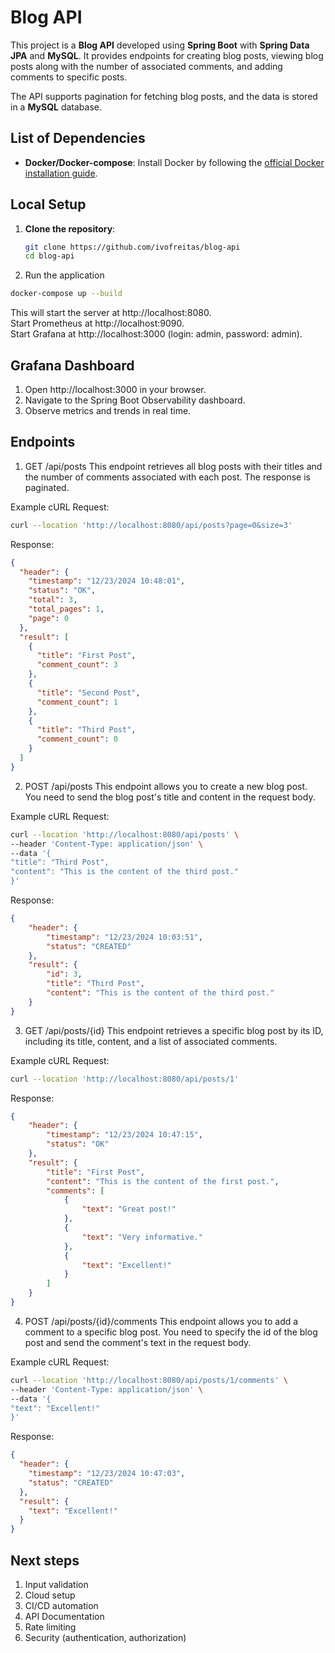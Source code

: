 # Blog API

This project is a **Blog API** developed using **Spring Boot** with **Spring Data JPA** and **MySQL**. It provides endpoints for creating blog posts, viewing blog posts along with the number of associated comments, and adding comments to specific posts.

The API supports pagination for fetching blog posts, and the data is stored in a **MySQL** database.

## List of Dependencies
- **Docker/Docker-compose**: Install Docker by following the [official Docker installation guide](https://docs.docker.com/get-docker/).

## Local Setup

1. **Clone the repository**:
   ```bash
   git clone https://github.com/ivofreitas/blog-api
   cd blog-api
   ```
2. Run the application

```bash
docker-compose up --build
```

This will start the server at http://localhost:8080.  
Start Prometheus at http://localhost:9090.  
Start Grafana at http://localhost:3000 (login: admin, password: admin).

## Grafana Dashboard

1. Open http://localhost:3000 in your browser.
2. Navigate to the Spring Boot Observability dashboard.
3. Observe metrics and trends in real time.

## Endpoints
1. GET /api/posts
   This endpoint retrieves all blog posts with their titles and the number of comments associated with each post. The response is paginated.

Example cURL Request:
```bash
curl --location 'http://localhost:8080/api/posts?page=0&size=3'
```
Response:
```json
{
  "header": {
    "timestamp": "12/23/2024 10:48:01",
    "status": "OK",
    "total": 3,
    "total_pages": 1,
    "page": 0
  },
  "result": [
    {
      "title": "First Post",
      "comment_count": 3
    },
    {
      "title": "Second Post",
      "comment_count": 1
    },
    {
      "title": "Third Post",
      "comment_count": 0
    }
  ]
}
```

2. POST /api/posts
   This endpoint allows you to create a new blog post. You need to send the blog post's title and content in the request body.

Example cURL Request:
```bash
curl --location 'http://localhost:8080/api/posts' \
--header 'Content-Type: application/json' \
--data '{
"title": "Third Post",
"content": "This is the content of the third post."
}'
```
Response:
```json
{
    "header": {
        "timestamp": "12/23/2024 10:03:51",
        "status": "CREATED"
    },
    "result": {
        "id": 3,
        "title": "Third Post",
        "content": "This is the content of the third post."
    }
}
```

3. GET /api/posts/{id}
   This endpoint retrieves a specific blog post by its ID, including its title, content, and a list of associated comments.

Example cURL Request:
```bash
curl --location 'http://localhost:8080/api/posts/1'
````
Response:
```json
{
    "header": {
        "timestamp": "12/23/2024 10:47:15",
        "status": "OK"
    },
    "result": {
        "title": "First Post",
        "content": "This is the content of the first post.",
        "comments": [
            {
                "text": "Great post!"
            },
            {
                "text": "Very informative."
            },
            {
                "text": "Excellent!"
            }
        ]
    }
}
```

4. POST /api/posts/{id}/comments
   This endpoint allows you to add a comment to a specific blog post. You need to specify the id of the blog post and send the comment's text in the request body.

Example cURL Request:
```bash
curl --location 'http://localhost:8080/api/posts/1/comments' \
--header 'Content-Type: application/json' \
--data '{
"text": "Excellent!"
}'
```
Response:
```json
{
  "header": {
    "timestamp": "12/23/2024 10:47:03",
    "status": "CREATED"
  },
  "result": {
    "text": "Excellent!"
  }
}
```

## Next steps
1. Input validation
2. Cloud setup
3. CI/CD automation
4. API Documentation
5. Rate limiting
6. Security (authentication, authorization)
